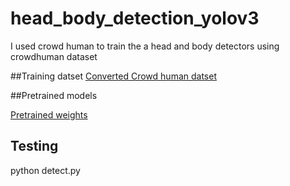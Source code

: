 # head_body_detection_yolov3
I used crowd human to train the a head and body detectors using crowdhuman dataset

##Training datset
[Converted Crowd human datset](https://drive.google.com/file/d/1UGax3_WQnTZLGSi6cibQXmdydxvp6EDN/view?usp=sharing)


##Pretrained models

[Pretrained weights](https://drive.google.com/file/d/1CWghALlNKMfsJ8li6kKBHIo0bKkNIokd/view?usp=sharing)


## Testing

python detect.py
